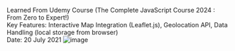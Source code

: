 Learned From Udemy Course (The Complete JavaScript Course 2024 : From Zero to Expert!)<br>
Key Features: Interactive Map Integration (Leaflet.js), Geolocation API, Data Handling (local storage from browser)<br>
Date: 20 July 2021
![image](https://github.com/user-attachments/assets/3e85182c-4394-4b80-87d1-ac7202459c05)
